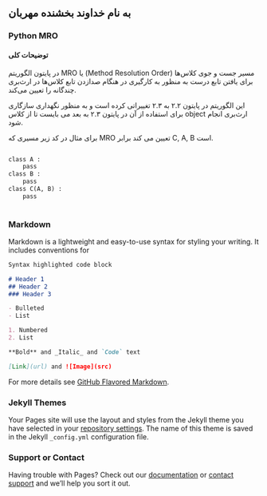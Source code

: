 ## به نام خداوند بخشنده مهربان

### Python MRO
#### توضیحات کلی
در پایتون الگوریتم
MRO 
 یا 
(Method Resolution Order)
مسیر جست و جوی کلاس‌ها برای یافتن تابع درست به منظور به کارگیری در هنگام صدازدن تابع کلاس‌ها در ارث‌بری چندگانه را تعیین می‌کند.

این الگوریتم در پایتون ۲.۲ به ۲.۳ تغییراتی کرده است و به منظور نگهداری سازگاری برای استفاده از آن در پایتون ۲.۳ به بعد می بایست تا از کلاس
object 
ارث‌بری انجام شود.

برای مثال در کد زیر مسیری که
MRO 
تعیین می کند برابر 
C, A, B
است.

```markdown

class A :
    pass
class B :
    pass
class C(A, B) :
    pass
    
```
### Markdown

Markdown is a lightweight and easy-to-use syntax for styling your writing. It includes conventions for

```markdown
Syntax highlighted code block

# Header 1
## Header 2
### Header 3

- Bulleted
- List

1. Numbered
2. List

**Bold** and _Italic_ and `Code` text

[Link](url) and ![Image](src)
```

For more details see [GitHub Flavored Markdown](https://guides.github.com/features/mastering-markdown/).

### Jekyll Themes

Your Pages site will use the layout and styles from the Jekyll theme you have selected in your [repository settings](https://github.com/Khedesh/xereshk.github.io/settings). The name of this theme is saved in the Jekyll `_config.yml` configuration file.

### Support or Contact

Having trouble with Pages? Check out our [documentation](https://help.github.com/categories/github-pages-basics/) or [contact support](https://github.com/contact) and we’ll help you sort it out.
